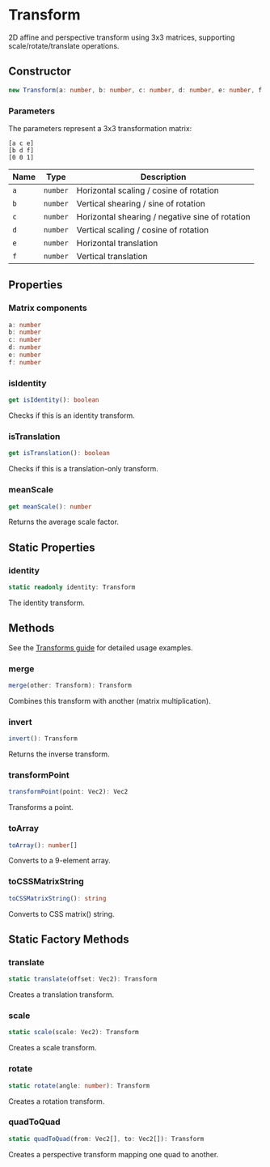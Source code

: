 # Transform

2D affine and perspective transform using 3x3 matrices, supporting scale/rotate/translate operations.

## Constructor

```typescript
new Transform(a: number, b: number, c: number, d: number, e: number, f: number)
```

### Parameters

The parameters represent a 3x3 transformation matrix:
```
[a c e]
[b d f]
[0 0 1]
```

| Name | Type | Description |
|------|------|-------------|
| `a` | `number` | Horizontal scaling / cosine of rotation |
| `b` | `number` | Vertical shearing / sine of rotation |
| `c` | `number` | Horizontal shearing / negative sine of rotation |
| `d` | `number` | Vertical scaling / cosine of rotation |
| `e` | `number` | Horizontal translation |
| `f` | `number` | Vertical translation |

## Properties

### Matrix components
```typescript
a: number
b: number
c: number
d: number
e: number
f: number
```

### isIdentity
```typescript
get isIdentity(): boolean
```
Checks if this is an identity transform.

### isTranslation
```typescript
get isTranslation(): boolean
```
Checks if this is a translation-only transform.

### meanScale
```typescript
get meanScale(): number
```
Returns the average scale factor.

## Static Properties

### identity
```typescript
static readonly identity: Transform
```
The identity transform.

## Methods

See the [Transforms guide](/guide/transforms) for detailed usage examples.

### merge
```typescript
merge(other: Transform): Transform
```
Combines this transform with another (matrix multiplication).

### invert
```typescript
invert(): Transform
```
Returns the inverse transform.

### transformPoint
```typescript
transformPoint(point: Vec2): Vec2
```
Transforms a point.

### toArray
```typescript
toArray(): number[]
```
Converts to a 9-element array.

### toCSSMatrixString
```typescript
toCSSMatrixString(): string
```
Converts to CSS matrix() string.

## Static Factory Methods

### translate
```typescript
static translate(offset: Vec2): Transform
```
Creates a translation transform.

### scale
```typescript
static scale(scale: Vec2): Transform
```
Creates a scale transform.

### rotate
```typescript
static rotate(angle: number): Transform
```
Creates a rotation transform.

### quadToQuad
```typescript
static quadToQuad(from: Vec2[], to: Vec2[]): Transform
```
Creates a perspective transform mapping one quad to another.